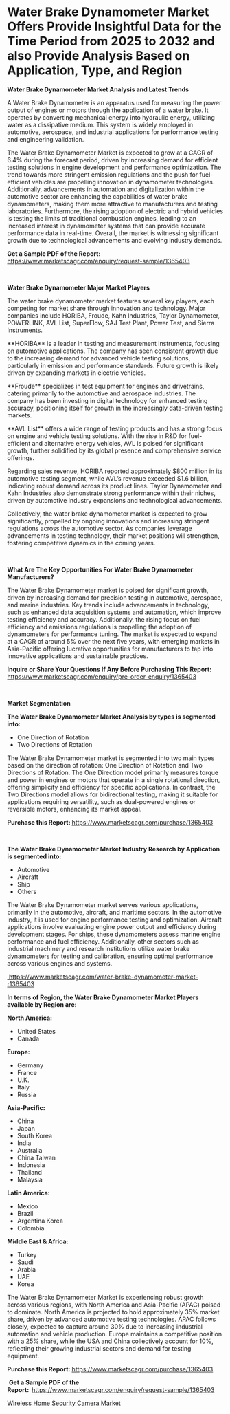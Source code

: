 <p><h1>Water Brake Dynamometer Market Offers Provide Insightful Data for the Time Period from 2025 to 2032 and also Provide Analysis Based on Application, Type, and Region</h1></p><p><strong>Water Brake Dynamometer Market Analysis and Latest Trends</strong></p>
<p><p>A Water Brake Dynamometer is an apparatus used for measuring the power output of engines or motors through the application of a water brake. It operates by converting mechanical energy into hydraulic energy, utilizing water as a dissipative medium. This system is widely employed in automotive, aerospace, and industrial applications for performance testing and engineering validation.</p><p>The Water Brake Dynamometer Market is expected to grow at a CAGR of 6.4% during the forecast period, driven by increasing demand for efficient testing solutions in engine development and performance optimization. The trend towards more stringent emission regulations and the push for fuel-efficient vehicles are propelling innovation in dynamometer technologies. Additionally, advancements in automation and digitalization within the automotive sector are enhancing the capabilities of water brake dynamometers, making them more attractive to manufacturers and testing laboratories. Furthermore, the rising adoption of electric and hybrid vehicles is testing the limits of traditional combustion engines, leading to an increased interest in dynamometer systems that can provide accurate performance data in real-time. Overall, the market is witnessing significant growth due to technological advancements and evolving industry demands.</p></p>
<p><strong>Get a Sample PDF of the Report:&nbsp;</strong> <a href="https://www.marketscagr.com/enquiry/request-sample/1365403?utm_campaign=2470&utm_medium=2&utm_source=Github&utm_content=ia&utm_term=22032025&utm_id=water-brake-dynamometer">https://www.marketscagr.com/enquiry/request-sample/1365403</a></p>
<p>&nbsp;</p>
<p><strong>Water Brake Dynamometer Major Market Players</strong></p>
<p><p>The water brake dynamometer market features several key players, each competing for market share through innovation and technology. Major companies include HORIBA, Froude, Kahn Industries, Taylor Dynamometer, POWERLINK, AVL List, SuperFlow, SAJ Test Plant, Power Test, and Sierra Instruments.</p><p>**HORIBA** is a leader in testing and measurement instruments, focusing on automotive applications. The company has seen consistent growth due to the increasing demand for advanced vehicle testing solutions, particularly in emission and performance standards. Future growth is likely driven by expanding markets in electric vehicles.</p><p>**Froude** specializes in test equipment for engines and drivetrains, catering primarily to the automotive and aerospace industries. The company has been investing in digital technology for enhanced testing accuracy, positioning itself for growth in the increasingly data-driven testing markets.</p><p>**AVL List** offers a wide range of testing products and has a strong focus on engine and vehicle testing solutions. With the rise in R&D for fuel-efficient and alternative energy vehicles, AVL is poised for significant growth, further solidified by its global presence and comprehensive service offerings.</p><p>Regarding sales revenue, HORIBA reported approximately $800 million in its automotive testing segment, while AVL’s revenue exceeded $1.6 billion, indicating robust demand across its product lines. Taylor Dynamometer and Kahn Industries also demonstrate strong performance within their niches, driven by automotive industry expansions and technological advancements.</p><p>Collectively, the water brake dynamometer market is expected to grow significantly, propelled by ongoing innovations and increasing stringent regulations across the automotive sector. As companies leverage advancements in testing technology, their market positions will strengthen, fostering competitive dynamics in the coming years.</p></p>
<p>&nbsp;</p>
<p><strong>What Are The Key Opportunities For Water Brake Dynamometer Manufacturers?</strong></p>
<p><p>The Water Brake Dynamometer market is poised for significant growth, driven by increasing demand for precision testing in automotive, aerospace, and marine industries. Key trends include advancements in technology, such as enhanced data acquisition systems and automation, which improve testing efficiency and accuracy. Additionally, the rising focus on fuel efficiency and emissions regulations is propelling the adoption of dynamometers for performance tuning. The market is expected to expand at a CAGR of around 5% over the next five years, with emerging markets in Asia-Pacific offering lucrative opportunities for manufacturers to tap into innovative applications and sustainable practices.</p></p>
<p><strong>Inquire or Share Your Questions If Any Before Purchasing This Report:</strong> <a href="https://www.marketscagr.com/enquiry/pre-order-enquiry/1365403?utm_campaign=2470&utm_medium=2&utm_source=Github&utm_content=ia&utm_term=22032025&utm_id=water-brake-dynamometer">https://www.marketscagr.com/enquiry/pre-order-enquiry/1365403</a></p>
<p>&nbsp;</p>
<p><strong>Market Segmentation</strong></p>
<p><strong>The Water Brake Dynamometer Market Analysis by types is segmented into:</strong></p>
<p><ul><li>One Direction of Rotation</li><li>Two Directions of Rotation</li></ul></p>
<p><p>The Water Brake Dynamometer market is segmented into two main types based on the direction of rotation: One Direction of Rotation and Two Directions of Rotation. The One Direction model primarily measures torque and power in engines or motors that operate in a single rotational direction, offering simplicity and efficiency for specific applications. In contrast, the Two Directions model allows for bidirectional testing, making it suitable for applications requiring versatility, such as dual-powered engines or reversible motors, enhancing its market appeal.</p></p>
<p><strong>Purchase this Report:&nbsp;</strong><a href="https://www.marketscagr.com/purchase/1365403?utm_campaign=2470&utm_medium=2&utm_source=Github&utm_content=ia&utm_term=22032025&utm_id=water-brake-dynamometer">https://www.marketscagr.com/purchase/1365403</a></p>
<p>&nbsp;</p>
<p><strong>The Water Brake Dynamometer Market Industry Research by Application is segmented into:</strong></p>
<p><ul><li>Automotive</li><li>Aircraft</li><li>Ship</li><li>Others</li></ul></p>
<p><p>The Water Brake Dynamometer market serves various applications, primarily in the automotive, aircraft, and maritime sectors. In the automotive industry, it is used for engine performance testing and optimization. Aircraft applications involve evaluating engine power output and efficiency during development stages. For ships, these dynamometers assess marine engine performance and fuel efficiency. Additionally, other sectors such as industrial machinery and research institutions utilize water brake dynamometers for testing and calibration, ensuring optimal performance across various engines and systems.</p></p>
<p><a href="https://www.marketscagr.com/water-brake-dynamometer-market-r1365403?utm_campaign=2470&utm_medium=2&utm_source=Github&utm_content=ia&utm_term=22032025&utm_id=water-brake-dynamometer">&nbsp;https://www.marketscagr.com/water-brake-dynamometer-market-r1365403</a></p>
<p><strong>In terms of Region, the Water Brake Dynamometer Market Players available by Region are:</strong></p>
<p>
    <p> <strong> North America: </strong>
        <ul>
            <li>United States</li>
            <li>Canada</li>
        </ul>
        </p> 
    <p> <strong> Europe: </strong>
        <ul>
            <li>Germany</li>
            <li>France</li>
            <li>U.K.</li>
            <li>Italy</li>
            <li>Russia</li>
        </ul>
        </p> 
    <p> <strong> Asia-Pacific: </strong>
        <ul>
            <li>China</li>
            <li>Japan</li>
            <li>South Korea</li>
            <li>India</li>
            <li>Australia</li>
            <li>China Taiwan</li>
            <li>Indonesia</li>
            <li>Thailand</li>
            <li>Malaysia</li>
        </ul>
        </p> 
    <p> <strong> Latin America: </strong>
        <ul>
            <li>Mexico</li>
            <li>Brazil</li>
            <li>Argentina Korea</li>
            <li>Colombia</li>
        </ul>
        </p> 
    <p> <strong> Middle East & Africa: </strong>
        <ul>
            <li>Turkey</li>
            <li>Saudi</li>
            <li>Arabia</li>
            <li>UAE</li>
            <li>Korea</li>
        </ul>
    </p>
    </p>
<p><p>The Water Brake Dynamometer Market is experiencing robust growth across various regions, with North America and Asia-Pacific (APAC) poised to dominate. North America is projected to hold approximately 35% market share, driven by advanced automotive testing technologies. APAC follows closely, expected to capture around 30% due to increasing industrial automation and vehicle production. Europe maintains a competitive position with a 25% share, while the USA and China collectively account for 10%, reflecting their growing industrial sectors and demand for testing equipment.</p></p>
<p><strong>Purchase this Report: </strong><a href="https://www.marketscagr.com/purchase/1365403?utm_campaign=2470&utm_medium=2&utm_source=Github&utm_content=ia&utm_term=22032025&utm_id=water-brake-dynamometer">https://www.marketscagr.com/purchase/1365403</a></p>
<p>&nbsp;<strong>Get a Sample PDF of the Report:&nbsp;&nbsp;</strong><a href="https://www.marketscagr.com/enquiry/request-sample/1365403?utm_campaign=2470&utm_medium=2&utm_source=Github&utm_content=ia&utm_term=22032025&utm_id=water-brake-dynamometer">https://www.marketscagr.com/enquiry/request-sample/1365403</a></p>
<p><strong></strong></p>
<p><p><a href="https://github.com/lisaeichler20775/Market-Research-Report-List-1/blob/main/wireless-home-security-camera-market.md?utm_campaign=2470&utm_medium=2&utm_source=Github&utm_content=ia&utm_term=22032025&utm_id=water-brake-dynamometer">Wireless Home Security Camera Market</a></p></p>